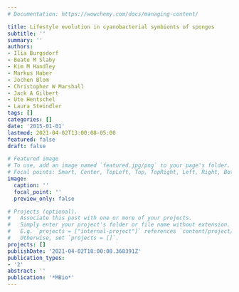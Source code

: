 ```yaml
---
# Documentation: https://wowchemy.com/docs/managing-content/

title: Lifestyle evolution in cyanobacterial symbionts of sponges
subtitle: ''
summary: ''
authors:
- Ilia Burgsdorf
- Beate M Slaby
- Kim M Handley
- Markus Haber
- Jochen Blom
- Christopher W Marshall
- Jack A Gilbert
- Ute Hentschel
- Laura Steindler
tags: []
categories: []
date: '2015-01-01'
lastmod: 2021-04-02T13:00:08-05:00
featured: false
draft: false

# Featured image
# To use, add an image named `featured.jpg/png` to your page's folder.
# Focal points: Smart, Center, TopLeft, Top, TopRight, Left, Right, BottomLeft, Bottom, BottomRight.
image:
  caption: ''
  focal_point: ''
  preview_only: false

# Projects (optional).
#   Associate this post with one or more of your projects.
#   Simply enter your project's folder or file name without extension.
#   E.g. `projects = ["internal-project"]` references `content/project/deep-learning/index.md`.
#   Otherwise, set `projects = []`.
projects: []
publishDate: '2021-04-02T18:00:08.368391Z'
publication_types:
- '2'
abstract: ''
publication: '*MBio*'
---
```

